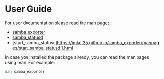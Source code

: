 # User Guide

For user documentation please read the man pages:

- [samba_exporter](https://imker25.github.io/samba_exporter/manpages/samba_exporter.1.html)
- [samba_statusd](https://imker25.github.io/samba_exporter/manpages/samba_statusd.1.html)
- [start_samba_statusd]https://imker25.github.io/samba_exporter/manpages/start_samba_statusd.1.html

In case you installed the package already, you can read the man pages using man. For example:

```bash
man samba_exporter
```

